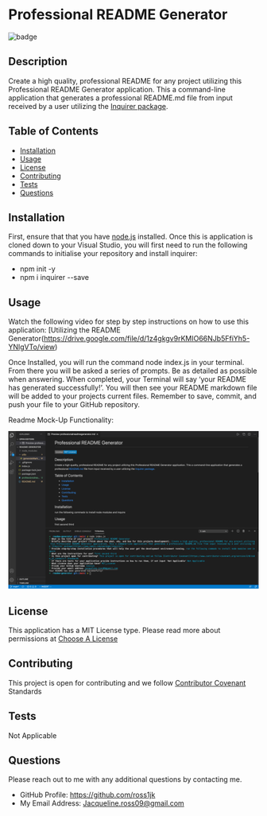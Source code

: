 # Professional README Generator

![badge](https://img.shields.io/static/v1?label=License&message=MIT%20License&color=blue)
  
## Description

Create a high quality, professional README for any project utilizing this Professional README Generator application. This a command-line application that generates a professional README.md file from input received by a user utilizing the [Inquirer package](https://www.npmjs.com/package/inquirer).
  
## Table of Contents

* [Installation](#Installation)
* [Usage](#Usage)
* [License](#License)
* [Contributing](#Contributing)
* [Tests](#Tests)
* [Questions](#Questions)
  
## Installation

First, ensure that that you have [node.js](https://nodejs.org/en/) installed. 
Once this is application is cloned down to your Visual Studio, you will first need to run the following commands to initialise your repository and install inquirer:

* npm init -y
* npm i inquirer --save

## Usage

Watch the following video for step by step instructions on how to use this application: [Utilizing the README Generator(https://drive.google.com/file/d/1z4gkgv9rKMIO66NJb5FfiYh5-YNlgVTo/view)

Once Installed, you will run the command node index.js in your terminal. From there you will be asked a series of prompts. Be as detailed as possible when answering. When completed, your Terminal will say ‘your README has generated successfully!’. You will then see your README markdown file will be added to your projects current files. Remember to save, commit, and push your file to your GitHub repository.

Readme Mock-Up Functionality:

![Readme Mock-Up Functionality](./images/readme_generator_mockup.png)

## License

This application has a MIT License type. Please read more about permissions at [Choose A License](https://choosealicense.com/licenses/)

## Contributing

This project is open for contributing and we follow [Contributor Covenant](https://www.contributor-covenant.org/version/2/0/code_of_conduct/) Standards
  
## Tests

Not Applicable
  
## Questions

Please reach out to me with any additional questions by contacting me.

* GitHub Profile: https://github.com/ross1jk
* My Email Address: Jacqueline.ross09@gmail.com